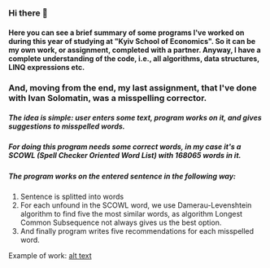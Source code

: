 ### Hi there 👋

#### Here you can see a brief summary of some programs I've worked on during this year of studying at "Kyiv School of Economics". So it can be my own work, or assignment, completed with a partner. Anyway, I have a complete understanding of the code, i.e., all algorithms, data structures, LINQ expressions etc.

### And, moving from the end, my last assignment, that I've done with Ivan Solomatin, was a misspelling corrector.

##### The idea is simple: user enters some text, program works on it, and gives suggestions to misspelled words.
##### For doing this program needs some correct words, in my case it's a SCOWL (Spell Checker Oriented Word List) with 168065 words in it.
##### The program works on the entered sentence in the following way:
  1. Sentence is splitted into words
  2. For each unfound in the SCOWL word, we use Damerau-Levenshtein algorithm to find five the most similar words, as algorithm Longest Common Subsequence not always gives us the best option.
  3. And finally program writes five recommendations for each misspelled word.


Example of work:
[alt text](https://lh3.googleusercontent.com/HPsvmSmoIlX9eL8FT8kBVpOFjWTypDmXMAYrfpMnh9oxsl13iCPPMee3HL5PBb0lf3VCej03OQLlDifUSP9Y0RapUCyq8rNuJBeS2M7IhWC8RG1ODVnwBeEAc_q-sPS2AB_ohdgQy3pt3ZzDarVb7WU6Uutr909RXXF-ZYyz5ySKHnvJGSVs9MyaxJ7FKqPjvclCAOscPSyhnyCTvFj0heJXgBVIQYxFxkKFQo-DYLpAoLJhpgVTnoIx1mplkHod_vot3qZSoJr6M4-y0xF9Ex85VCXQmm1GbNDReVKQLsWVg4t9VqRv6C_fX3NMwawHccjmBYGA2sGXDluXZrhl640zlS7fZva-J7Xr14UaUSXWr0SO-VDK04z3kNMPW17VnXOaThXsj5AIJJz1CZQ9dSOu6BKO25mMoGut-i1D34vuruDsDOAv2U-boHLVNUvt52mMAVwyYnO7oN-mTFrJWaz94oDx71Ju50iodvDIeknE86FvdiMMzfgx6LwoDIguXCtdFrJ96DimJgPgU5Wi9Xh2KjE13k9ilpnCSEZQ4vQB_nsbcUuR-PFz_w651f5Je1-nFpgBjufsEdfrtDF-9F30ScVezK8tkhN0YB0EmHh6snFs_xLn9XaSLPSFaVNWIbJ2p9o-FVKpbV6Dsnj7Vi8CpNcqSJ0E5UjZHF87R5NoE59chmK4mXZ8heIG2HKVSPFgDZTWqnIltgVcU_fDlDwYwy3NUv2FrgrWBNcegt8npt0Ydat6h-BmqYp2mipy1UNk3W3Ls8rpyg3RVXw_Aj72XBcxtU6BSe1PomljrzHdFWR-M5z6n_h7nlvuTT5g7rf9A2Qc7DXYOo3p6KN7IUvmOYd-nLgB1nvQ7xEm_wiDiCcxI7uCzC-adkPEviYMTTc26NadDp-yxESowPB8Q0sReoWTwh1ZI7CmLrfyfe-f2Zk=w732-h375-s-no?authuser=0 "That's it")

<!--
**LevkoBe/LevkoBe** is a ✨ _special_ ✨ repository because its `README.md` (this file) appears on your GitHub profile.

Here are some ideas to get you started:

- 🔭 I’m currently working on ...
- 🌱 I’m currently learning ...
- 👯 I’m looking to collaborate on ...
- 🤔 I’m looking for help with ...
- 💬 Ask me about ...
- 📫 How to reach me: ...
- 😄 Pronouns: ...
- ⚡ Fun fact: ...
-->
